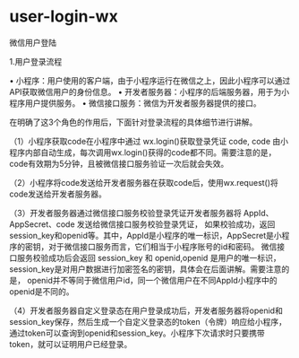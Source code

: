 # user-login-wx
微信用户登陆

1.用户登录流程

• 小程序：用户使用的客户端，由于小程序运行在微信之上，因此小程序可以通过API获取微信用户的身份信息。
• 开发者服务器：小程序的后端服务器，用于为小程序用户提供服务。
• 微信接口服务：微信为开发者服务器提供的接口。

在明确了这3个角色的作用后，下面针对登录流程的具体细节进行讲解。

（1）小程序获取code在小程序中通过 wx.login()获取登录凭证 code,
    code 由小程序内部自动生成，每次调用wx.login()获得的code都不同。需要注意的是，code有效期为5分钟，且被微信接口服务验证一次后就会失效。
    
（2）小程序将code发送给开发者服务器在获取code后，使用wx.request()将code发送给开发者服务器。

（3）开发者服务器通过微信接口服务校验登录凭证开发者服务器将 AppId、AppSecret、code 发送给微信接口服务校验登录凭证，
    如果校验成功，返回session_key和openid等。其中，AppId是小程序的唯一标识，AppSecret是小程序的密钥，对于微信接口服务而言，它们相当于小程序账号的id和密码。
    微信接口服务校验成功后会返回 session_key 和 openid,openid 是用户的唯一标识， session_key是对用户数据进行加密签名的密钥，具体会在后面讲解。需要注意的是，
    openid并不等同于微信用户id，同一个微信用户在不同AppId小程序中的openid是不同的。
    
 （4）开发者服务器自定义登录态在用户登录成功后，开发者服务器将openid和session_key保存，然后生成一个自定义登录态的token（令牌）响应给小程序，
 通过token可以查询到openid和session_key。小程序下次请求时只要携带token，就可以证明用户已经登录。

